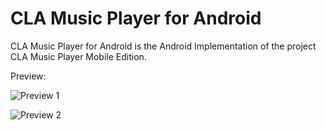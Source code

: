 # CLA Music Player for Android

CLA Music Player for Android is the Android Implementation of the project CLA Music Player Mobile Edition.

Preview:

![Preview 1][preview1]

![Preview 2][preview2]

[preview1]: ../master/PreviewImage/v2_preview1_20131007.jpg "Preview 1"
[preview2]: ../master/PreviewImage/v2_preview2_20131007.jpg "Preview 2"
